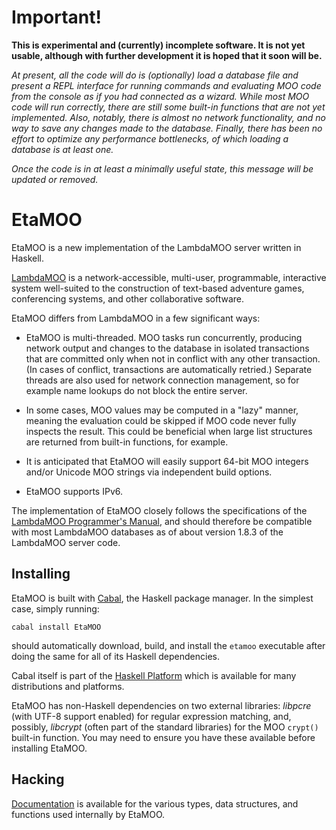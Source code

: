 
Important!
==========

**This is experimental and (currently) incomplete software. It is not yet
usable, although with further development it is hoped that it soon will be.**

_At present, all the code will do is (optionally) load a database file and
present a REPL interface for running commands and evaluating MOO code from the
console as if you had connected as a wizard. While most MOO code will run
correctly, there are still some built-in functions that are not yet
implemented. Also, notably, there is almost no network functionality, and no
way to save any changes made to the database. Finally, there has been no
effort to optimize any performance bottlenecks, of which loading a database is
at least one._

_Once the code is in at least a minimally useful state, this message will be
updated or removed._

EtaMOO
======

EtaMOO is a new implementation of the LambdaMOO server written in Haskell.

[LambdaMOO][] is a network-accessible, multi-user, programmable, interactive
system well-suited to the construction of text-based adventure games,
conferencing systems, and other collaborative software.

  [LambdaMOO]: http://www.ipomoea.org/moo/

EtaMOO differs from LambdaMOO in a few significant ways:

  * EtaMOO is multi-threaded. MOO tasks run concurrently, producing network
    output and changes to the database in isolated transactions that are
    committed only when not in conflict with any other transaction. (In cases
    of conflict, transactions are automatically retried.) Separate threads are
    also used for network connection management, so for example name lookups
    do not block the entire server.

  * In some cases, MOO values may be computed in a "lazy" manner, meaning the
    evaluation could be skipped if MOO code never fully inspects the result.
    This could be beneficial when large list structures are returned from
    built-in functions, for example.

  * It is anticipated that EtaMOO will easily support 64-bit MOO integers
    and/or Unicode MOO strings via independent build options.

  * EtaMOO supports IPv6.

The implementation of EtaMOO closely follows the specifications of the
[LambdaMOO Programmer's Manual][Programmer's Manual], and should therefore be
compatible with most LambdaMOO databases as of about version 1.8.3 of the
LambdaMOO server code.

  [Programmer's Manual]: http://www.ipomoea.org/moo/#progman

Installing
----------

EtaMOO is built with [Cabal][], the Haskell package manager. In the simplest
case, simply running:

    cabal install EtaMOO

should automatically download, build, and install the `etamoo` executable
after doing the same for all of its Haskell dependencies.

  [Cabal]: http://www.haskell.org/cabal/

Cabal itself is part of the [Haskell Platform][] which is available for many
distributions and platforms.

  [Haskell Platform]: http://www.haskell.org/platform/

EtaMOO has non-Haskell dependencies on two external libraries: _libpcre_ (with
UTF-8 support enabled) for regular expression matching, and, possibly,
_libcrypt_ (often part of the standard libraries) for the MOO `crypt()`
built-in function. You may need to ensure you have these available before
installing EtaMOO.

Hacking
-------

[Documentation][] is available for the various types, data structures, and
functions used internally by EtaMOO.

  [Documentation]: http://verement.github.io/etamoo/doc/

